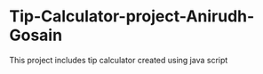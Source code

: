 # Tip-Calculator-project-Anirudh-Gosain
This project includes tip calculator created using java script
